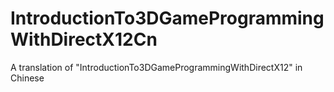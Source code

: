 # IntroductionTo3DGameProgrammingWithDirectX12Cn
A translation of "IntroductionTo3DGameProgrammingWithDirectX12" in Chinese
